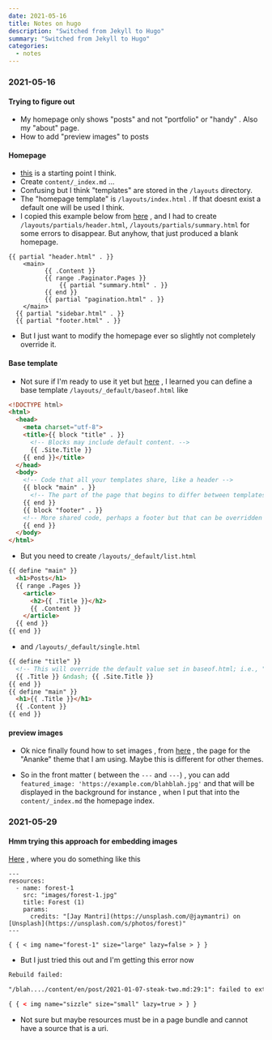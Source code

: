 ```yaml
---
date: 2021-05-16
title: Notes on hugo
description: "Switched from Jekyll to Hugo"
summary: "Switched from Jekyll to Hugo"
categories:
  - notes
---
```


### 2021-05-16

#### Trying to figure out
* My homepage only shows "posts" and not "portfolio" or "handy" . Also my "about" page.
* How to add "preview images" to posts

#### Homepage
* [this](https://gohugo.io/templates/homepage/) is a starting point I think.
* Create `content/_index.md` ...
* Confusing but I think "templates" are stored in the `/layouts` directory.
* The "homepage template" is `/layouts/index.html` . If that doesnt exist a default one will be used I think.
* I copied this example below from [here](https://bwaycer.github.io/hugo_tutorial.hugo/content/using-index-md/)  , and I had to create `/layouts/partials/header.html`, `/layouts/partials/summary.html` for some errors to disappear. But anyhow, that just produced a blank homepage.
```
{{ partial "header.html" . }}
    <main>
          {{ .Content }}
          {{ range .Paginator.Pages }}
              {{ partial "summary.html" . }}
          {{ end }}
          {{ partial "pagination.html" . }}
    </main>
  {{ partial "sidebar.html" . }}
  {{ partial "footer.html" . }}
```
* But I just want to modify the homepage ever so slightly not completely override it.

#### Base template
* Not sure if I'm ready to use it yet but [here](https://gohugo.io/templates/base/) , I learned you can define a base template `/layouts/_default/baseof.html` like

```html
<!DOCTYPE html>
<html>
  <head>
    <meta charset="utf-8">
    <title>{{ block "title" . }}
      <!-- Blocks may include default content. -->
      {{ .Site.Title }}
    {{ end }}</title>
  </head>
  <body>
    <!-- Code that all your templates share, like a header -->
    {{ block "main" . }}
      <!-- The part of the page that begins to differ between templates -->
    {{ end }}
    {{ block "footer" . }}
    <!-- More shared code, perhaps a footer but that can be overridden if need be in  -->
    {{ end }}
  </body>
</html>
```
* But you need to create `/layouts/_default/list.html`

```html
{{ define "main" }}
  <h1>Posts</h1>
  {{ range .Pages }}
    <article>
      <h2>{{ .Title }}</h2>
      {{ .Content }}
    </article>
  {{ end }}
{{ end }}
```

* and `/layouts/_default/single.html`

```html
{{ define "title" }}
  <!-- This will override the default value set in baseof.html; i.e., "{{.Site.Title}}" in the original example-->
  {{ .Title }} &ndash; {{ .Site.Title }}
{{ end }}
{{ define "main" }}
  <h1>{{ .Title }}</h1>
  {{ .Content }}
{{ end }}
```

#### preview images
* Ok nice finally found how to set images , from [here](https://themes.gohugo.io/gohugo-theme-ananke/#change-the-hero-background)  , the page for the "Ananke" theme that I am using. Maybe this is different for other themes.

* So in the front matter ( between the `---` and `---`) , you can add `featured_image: 'https://example.com/blahblah.jpg'` and that will be displayed in the background for instance , when I put that into the `content/_index.md` the homepage index.

### 2021-05-29

#### Hmm trying this approach for embedding images
[Here](https://hugo-geekblog.geekdocs.de/posts/post-with-images/ ) , where you do something like this

```
---
resources:
  - name: forest-1
    src: "images/forest-1.jpg"
    title: Forest (1)
    params:
      credits: "[Jay Mantri](https://unsplash.com/@jaymantri) on [Unsplash](https://unsplash.com/s/photos/forest)"
---

{ { < img name="forest-1" size="large" lazy=false > } }
```


* But I just tried this out and I'm getting this error now

```html
Rebuild failed:

"/blah..../content/en/post/2021-01-07-steak-two.md:29:1": failed to extract shortcode: template for shortcode "img" not found

{ { < img name="sizzle" size="small" lazy=true > } }
```

* Not sure but maybe resources must be in a page bundle and cannot have a source that is a uri.
